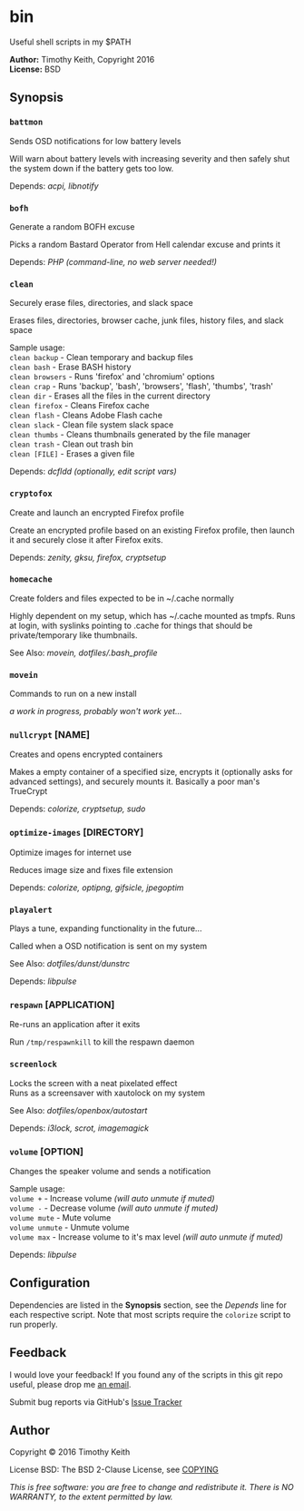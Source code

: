 # bin
Useful shell scripts in my $PATH

**Author:** Timothy Keith, Copyright 2016  
**License:** BSD


## Synopsis

### `battmon`
Sends OSD notifications for low battery levels

Will warn about battery levels with increasing severity and then safely shut the 
system down if the battery gets too low.

Depends: _acpi, libnotify_

### `bofh`
Generate a random BOFH excuse

Picks a random Bastard Operator from Hell calendar excuse and prints it

Depends: _PHP (command-line, no web server needed!)_

### `clean` 
Securely erase files, directories, and slack space

Erases files, directories, browser cache, junk files, history files, and slack space

Sample usage:  
`clean backup` - Clean temporary and backup files  
`clean bash` - Erase BASH history  
`clean browsers` - Runs 'firefox' and 'chromium' options  
`clean crap` - Runs 'backup', 'bash', 'browsers', 'flash', 'thumbs', 'trash'  
`clean dir` - Erases all the files in the current directory  
`clean firefox` - Cleans Firefox cache  
`clean flash` - Cleans Adobe Flash cache  
`clean slack`  - Clean file system slack space  
`clean thumbs` - Cleans thumbnails generated by the file manager  
`clean trash` - Clean out trash bin  
`clean [FILE]` - Erases a given file  

Depends: _dcfldd (optionally, edit script vars)_


### `cryptofox`  
Create and launch an encrypted Firefox profile

Create an encrypted profile based on an existing Firefox profile, then launch it 
and securely close it after Firefox exits.

Depends: _zenity, gksu, firefox, cryptsetup_


### `homecache`  
Create folders and files expected to be in ~/.cache normally

Highly dependent on my setup, which has ~/.cache mounted as tmpfs. Runs at login, 
with syslinks pointing to .cache for things that should be private/temporary like 
thumbnails.

See Also: _movein, dotfiles/.bash_profile_


### `movein` 
Commands to run on a new install

_a work in progress, probably won't work yet..._


### `nullcrypt` [NAME]
Creates and opens encrypted containers

Makes a empty container of a specified size, encrypts it (optionally asks for 
advanced settings), and securely mounts it. Basically a poor man's TrueCrypt

Depends: _colorize, cryptsetup, sudo_


### `optimize-images` [DIRECTORY]
Optimize images for internet use

Reduces image size and fixes file extension

Depends: _colorize, optipng, gifsicle, jpegoptim_


### `playalert`  
Plays a tune, expanding functionality in the future...

Called when a OSD notification is sent on my system

See Also: _dotfiles/dunst/dunstrc_

Depends: _libpulse_


### `respawn` [APPLICATION]  
Re-runs an application after it exits

Run `/tmp/respawnkill` to kill 
the respawn daemon


### `screenlock`
Locks the screen with a neat pixelated effect  
Runs as a screensaver with xautolock on my system

See Also: _dotfiles/openbox/autostart_

Depends: _i3lock, scrot, imagemagick_


### `volume` [OPTION]
Changes the speaker volume and sends a notification

Sample usage:  
`volume +` - Increase volume _(will auto unmute if muted)_  
`volume -` - Decrease volume _(will auto unmute if muted)_  
`volume mute` - Mute volume  
`volume unmute` - Unmute volume  
`volume max` - Increase volume to it's max level _(will auto unmute if muted)_  

Depends: _libpulse_


## Configuration
Dependencies are listed in the **Synopsis** section, see the _Depends_ line
for each respective script. Note that most scripts require the `colorize` script 
to run properly.


## Feedback
I would love your feedback! If you found any of the scripts in this git repo useful, 
please drop me [an email](mailto:timothykeith@gmail.com).

Submit bug reports via GitHub's [Issue Tracker](https://github.com/keithieopia/bin/issues)


## Author
Copyright &copy; 2016 Timothy Keith

License BSD: The BSD 2-Clause License, see [COPYING](https://raw.githubusercontent.com/keithieopia/bin/master/COPYING)

_This is free software: you are free to change and redistribute it._
_There is NO WARRANTY, to the extent permitted by law._
